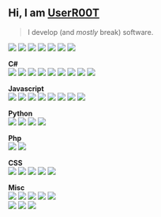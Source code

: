 ## Hi, I am [UserR00T](https://userr00t.com)
> I develop (and _mostly_ break) software.  

![](https://img.shields.io/badge/Language-C%23-informational?style=flat-square&color=901838)
![](https://img.shields.io/badge/Language-Javascript-informational?style=flat-square&color=d84030)
![](https://img.shields.io/badge/Language-Typescript-informational?style=flat-square&color=f05020)
![](https://img.shields.io/badge/Language-Python-informational?style=flat-square&color=f89830)
![](https://img.shields.io/badge/Language-PHP-informational?style=flat-square&color=f8b837)
![](https://img.shields.io/badge/Language-CSS-informational?style=flat-square&color=ffd700)
![](https://img.shields.io/badge/Language-SQL-informational?style=flat-square)

**C#**  
![](https://img.shields.io/badge/C%23-LiteDB-informational?style=flat-square&color=901838)
![](https://img.shields.io/badge/C%23-MongoDB.Driver-informational?style=flat-square&color=901838)
![](https://img.shields.io/badge/C%23-Json.Net-informational?style=flat-square&color=901838)
![](https://img.shields.io/badge/C%23-Mono.Cecil-informational?style=flat-square&color=901838)
![](https://img.shields.io/badge/C%23-Mono.Cecil.Inject-informational?style=flat-square&color=901838)
![](https://img.shields.io/badge/C%23-Fody.Costura-informational?style=flat-square&color=901838)
![](https://img.shields.io/badge/C%23-commandline-informational?style=flat-square&color=901838)
![](https://img.shields.io/badge/C%23-Microsoft.CodeAnalysis.CSharp-informational?style=flat-square&color=901838)
![](https://img.shields.io/badge/C%23-CliFx-informational?style=flat-square&color=901838)

**Javascript**  
![](https://img.shields.io/badge/JS-VanillaJS-informational?style=flat-square&color=d84030)
![](https://img.shields.io/badge/JS-Node.js-informational?style=flat-square&color=d84030)
![](https://img.shields.io/badge/JS-Vue-informational?style=flat-square&color=d84030)
![](https://img.shields.io/badge/JS-Vuex-informational?style=flat-square&color=d84030)
![](https://img.shields.io/badge/JS-VueRouter-informational?style=flat-square&color=d84030)
![](https://img.shields.io/badge/JS-Vue--i18n-informational?style=flat-square&color=d84030)
![](https://img.shields.io/badge/JS-Nuxt-informational?style=flat-square&color=d84030)
![](https://img.shields.io/badge/TS-Nuxt--ts-informational?style=flat-square&color=f05020)

**Python**  
![](https://img.shields.io/badge/Python-Flask-informational?style=flat-square&color=f89830)
![](https://img.shields.io/badge/Python-Graphene-informational?style=flat-square&color=f89830)
![](https://img.shields.io/badge/Python-Graphene--Mongo-informational?style=flat-square&color=f89830)
![](https://img.shields.io/badge/Python-MongoEngine-informational?style=flat-square&color=f89830)

**Php**  
![](https://img.shields.io/badge/PHP-Laravel-informational?style=flat-square&color=f8b837)
![](https://img.shields.io/badge/PHP-Lumen-informational?style=flat-square&color=f8b837)

**CSS**  
![](https://img.shields.io/badge/CSS-TailwindCSS-informational?style=flat-square&color=ffd700)
![](https://img.shields.io/badge/CSS-Element--UI-informational?style=flat-square&color=ffd700)
![](https://img.shields.io/badge/CSS-Vuetify-informational?style=flat-square&color=ffd700)
![](https://img.shields.io/badge/CSS-Buefy-informational?style=flat-square&color=ffd700)
![](https://img.shields.io/badge/CSS-Keen--UI-informational?style=flat-square&color=ffd700)

**Misc**  
![](https://img.shields.io/badge/Database-PostgreSQL-informational?style=flat-square)
![](https://img.shields.io/badge/Database-MySQL-informational?style=flat-square)
![](https://img.shields.io/badge/Database-MongoDB-informational?style=flat-square)
![](https://img.shields.io/badge/Database-SQLite-informational?style=flat-square)
![](https://img.shields.io/badge/Database-LiteDB-informational?style=flat-square)  
![](https://img.shields.io/badge/CI-Github%20Actions-informational?style=flat-square)
![](https://img.shields.io/badge/CI-CircleCI-informational?style=flat-square)
![](https://img.shields.io/badge/CI-TravisCI-informational?style=flat-square)

